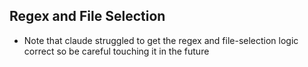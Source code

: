 ## Regex and File Selection
- Note that claude struggled to get the regex and file-selection logic correct so be careful touching it in the future